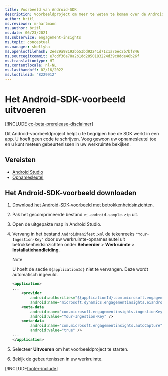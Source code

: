 ```yaml
---
title: Voorbeeld van Android-SDK
description: Voorbeeldproject om meer te weten te komen over de Android-SDK
author: britl
ms.reviewer: m-hartmann
ms.author: britl
ms.date: 06/23/2021
ms.subservice: engagement-insights
ms.topic: conceptual
ms.manager: shellyha
ms.openlocfilehash: 2ee29a98192bb53bd92241d71c1a76ec2b7bf846
ms.sourcegitcommit: e7cdf36a78a2b1dd2850183224d39c8dde46b26f
ms.translationtype: HT
ms.contentlocale: nl-NL
ms.lasthandoff: 02/16/2022
ms.locfileid: "8229912"
---
```

# <a name="run-the-android-sdk-sample"></a>Het Android-SDK-voorbeeld uitvoeren

[!INCLUDE [cc-beta-prerelease-disclaimer](includes/cc-beta-prerelease-disclaimer.md)]

Dit Android-voorbeeldproject helpt u te begrijpen hoe de SDK werkt in een app. U hoeft geen code te schrijven. Voeg gewoon uw opnamesleutel toe en u kunt meteen gebeurtenissen in uw werkruimte bekijken.

## <a name="prerequisites"></a>Vereisten

- [Android Studio](https://developer.android.com/studio)
- [Opnamesleutel](get-started-android.md)

## <a name="download-the-android-sdk-sample"></a>Het Android-SDK-voorbeeld downloaden

1. [Download het Android-SDK-voorbeeld met betrokkenheidsinzichten](https://download.pi.dynamics.com/sdk/EI-SDKs/ei-android-sample.zip).
1. Pak het gecomprimeerde bestand `ei-android-sample.zip` uit.
1. Open de uitgepakte map in Android Studio.
1. Vervang in het bestand `AndroidManifest.xml` de tekenreeks `"Your-Ingestion-Key"` door uw werkruimte-opnamesleutel uit betrokkenheidsinzichten onder **Beheerder** > **Werkruimte** > **Installatiehandleiding**. 

   > [!NOTE]
   > U hoeft de sectie `${applicationId}` niet te vervangen. Deze wordt automatisch ingevuld.

   ```xml
   <application>
   ...
       <provider
           android:authorities="${applicationId}.com.microsoft.engagementinsights.eiandroidsdk.AnalyticsContentProvider"
           android:name="microsoft.dynamics.engagementinsights.eiandroidsdk.AnalyticsContentProvider" />
       <meta-data
           android:name="com.microsoft.engagementinsights.ingestionKey"
           android:value="Your-Ingestion-Key" />
       <meta-data
           android:name="com.microsoft.engagementinsights.autoCapture"
           android:value="true" />
   ...
   </application>
   ```

1. Selecteer **Uitvoeren** om het voorbeeldproject te starten.
1. Bekijk de gebeurtenissen in uw werkruimte.


[!INCLUDE[footer-include](../includes/footer-banner.md)]
